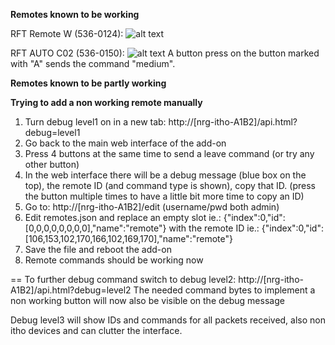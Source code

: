 **Remotes known to be working**

RFT Remote W (536-0124):
![alt text](https://github.com/arjenhiemstra/ithowifi/blob/master/remotes/remote1.png "RFT Remote W (536-0124)")

RFT AUTO C02 (536-0150):
![alt text](https://github.com/arjenhiemstra/ithowifi/blob/master/remotes/remote2.png "RFT AUTO C02 (536-0150)")
A button press on the button marked with "A" sends the command "medium".

**Remotes known to be partly working**


**Trying to add a non working remote manually**

1. Turn debug level1 on in a new tab: http://[nrg-itho-A1B2]/api.html?debug=level1
2. Go back to the main web interface of the add-on
3. Press 4 buttons at the same time to send a leave command (or try any other button)
4. In the web interface there will be a debug message (blue box on the top), the remote ID (and command type is shown), copy that ID. (press the button multiple times to have a little bit more time to copy an ID)
5. Go to: http://[nrg-itho-A1B2]/edit (username/pwd both admin)
6. Edit remotes.json and replace an empty slot ie.: {"index":0,"id":[0,0,0,0,0,0,0,0],"name":"remote"} with the remote ID ie.: {"index":0,"id":[106,153,102,170,166,102,169,170],"name":"remote"}
7. Save the file and reboot the add-on
8. Remote commands should be working now

==
To further debug command switch to debug level2: http://[nrg-itho-A1B2]/api.html?debug=level2
The needed command bytes to implement a non working button will now also be visible on the debug message

Debug level3 will show IDs and commands for all packets received, also non itho devices and can clutter the interface.